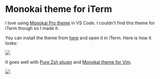 # Monokai theme for iTerm
I love using [Monokai Pro theme](https://www.monokai.pro/vscode/) in VS Code. I couldn't find this theme for iTerm though so I made it.

You can install the theme from [here](https://cdn.rawgit.com/nikitavoloboev/my-mac-os/master/iterm/Monokai%20Octagon.itermcolors) and open it in iTerm. Here is how it looks:

![](https://i.imgur.com/RLVyH6N.png)

It goes well with [Pure Zsh plugin](https://github.com/sindresorhus/pure) and [Monokai theme for Vim](https://github.com/nikitavoloboev/monokai-vim#readme).

![](https://i.imgur.com/ra1KIww.png)